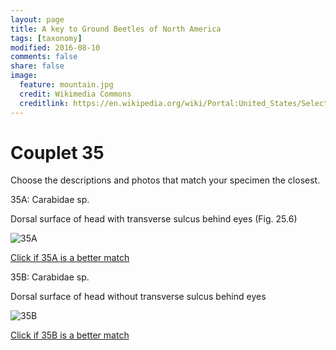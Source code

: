 ```yaml
---
layout: page
title: A key to Ground Beetles of North America
tags: [taxonomy]
modified: 2016-08-10
comments: false
share: false
image:
  feature: mountain.jpg
  credit: Wikimedia Commons
  creditlink: https://en.wikipedia.org/wiki/Portal:United_States/Selected_panorama#/media/File:Mount_Ellinor,_Mount_Washington_Panorama.jpg
---
```


# Couplet 35


Choose the descriptions and photos that match your specimen the closest. 

35A: Carabidae sp. 

Dorsal surface of head with transverse sulcus behind eyes (Fig. 25.6)

![35A](//klevan.github.io/images/keyfigs/Key1_35_35A.png)

[Click if 35A is a better match](//klevan.github.io/dynamicTaxonomy/Key1_36)


35B: Carabidae sp. 

Dorsal surface of head without transverse sulcus behind eyes

![35B](//klevan.github.io/images/keyfigs/Key1_35_35B.png)

[Click if 35B is a better match](//klevan.github.io/dynamicTaxonomy/Key1_37)

